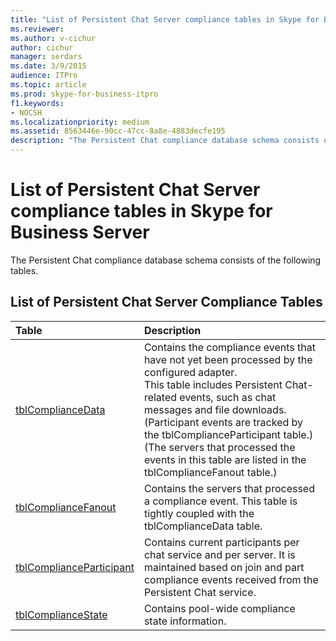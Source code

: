 ```yaml
---
title: "List of Persistent Chat Server compliance tables in Skype for Business Server"
ms.reviewer: 
ms.author: v-cichur
author: cichur
manager: serdars
ms.date: 3/9/2015
audience: ITPro
ms.topic: article
ms.prod: skype-for-business-itpro
f1.keywords:
- NOCSH
ms.localizationpriority: medium
ms.assetid: 8563446e-90cc-47cc-8a8e-4883decfe195
description: "The Persistent Chat compliance database schema consists of the following tables."
---
```


# List of Persistent Chat Server compliance tables in Skype for Business Server
 
The Persistent Chat compliance database schema consists of the following tables.
  
## List of Persistent Chat Server Compliance Tables

|**Table**|**Description**|
|:-----|:-----|
|[tblComplianceData](tblcompliancedata.md) <br/> |Contains the compliance events that have not yet been processed by the configured adapter.  <br/> This table includes Persistent Chat-related events, such as chat messages and file downloads. (Participant events are tracked by the tblComplianceParticipant table.)  <br/> (The servers that processed the events in this table are listed in the tblComplianceFanout table.)  <br/> |
|[tblComplianceFanout](tblcompliancefanout.md) <br/> |Contains the servers that processed a compliance event. This table is tightly coupled with the tblComplianceData table.  <br/> |
|[tblComplianceParticipant](tblcomplianceparticipant.md) <br/> |Contains current participants per chat service and per server. It is maintained based on join and part compliance events received from the Persistent Chat service.  <br/> |
|[tblComplianceState](tblcompliancestate.md) <br/> |Contains pool-wide compliance state information.  <br/> |
   

